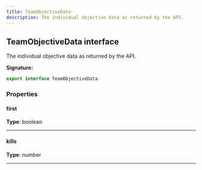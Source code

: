 ```yaml
---
title: TeamObjectiveData
description: The individual objective data as returned by the API.
---
```


## TeamObjectiveData interface

The individual objective data as returned by the API.

**Signature:**

```ts
export interface TeamObjectiveData 
```

### Properties

#### first



**Type**: boolean

---

#### kills



**Type**: number

---


